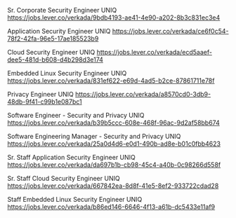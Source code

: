 Sr. Corporate Security Engineer UNIQ https://jobs.lever.co/verkada/9bdb4193-ae41-4e90-a202-8b3c831ec3e4

Application Security Engineer UNIQ https://jobs.lever.co/verkada/ce6f0c54-78f2-42fa-96e5-17ae185523b9

Cloud Security Engineer UNIQ https://jobs.lever.co/verkada/ecd5aaef-dee5-481d-b608-d4b298d3e174

Embedded Linux Security Engineer UNIQ https://jobs.lever.co/verkada/831ef622-e69d-4ad5-b2ce-87861711e78f

Privacy Engineer UNIQ https://jobs.lever.co/verkada/a8570cd0-3db9-48db-9f41-c99b1e087bc1

Software Engineer - Security and Privacy UNIQ https://jobs.lever.co/verkada/b39b5ccc-608e-468f-96ac-9d2af58bb674

Software Engineering Manager - Security and Privacy UNIQ https://jobs.lever.co/verkada/25a0d4d6-e0d1-490b-ad8e-b01c0fbb4623

Sr. Staff Application Security Engineer UNIQ https://jobs.lever.co/verkada/da697b1b-cb98-45c4-a40b-0c98266d558f

Sr. Staff Cloud Security Engineer UNIQ https://jobs.lever.co/verkada/667842ea-8d8f-41e5-8ef2-933722cdad28

Staff Embedded Linux Security Engineer UNIQ https://jobs.lever.co/verkada/b86ed146-6646-4f13-a61b-dc5433e11af9

